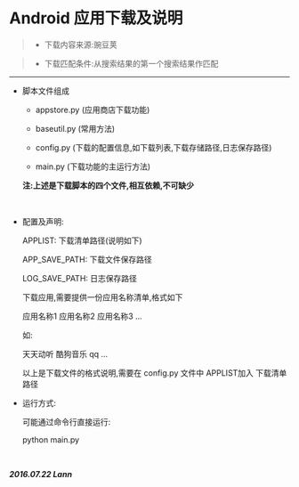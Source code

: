 # Android 应用下载及说明

>* 下载内容来源:豌豆荚

>* 下载匹配条件:从搜索结果的第一个搜索结果作匹配

- - - - - -

- 脚本文件组成

    - appstore.py (应用商店下载功能)

    - baseutil.py (常用方法)

    - config.py (下载的配置信息,如下载列表,下载存储路径,日志保存路径)

    - main.py (下载功能的主运行方法)
    

     **注:上述是下载脚本的四个文件,相互依赖,不可缺少**

<br/>

- 配置及声明:

    APPLIST:        下载清单路径(说明如下)

    APP_SAVE_PATH:  下载文件保存路径

    LOG_SAVE_PATH:  日志保存路径



    下载应用,需要提供一份应用名称清单,格式如下

    应用名称1
    应用名称2
    应用名称3
    ...

    如:

    天天动听
    酷狗音乐
    qq
    ...

    以上是下载文件的格式说明,需要在 config.py 文件中 APPLIST加入 下载清单路径


- 运行方式:

   可能通过命令行直接运行:

    python main.py


<br/>


***2016.07.22 Lann***


